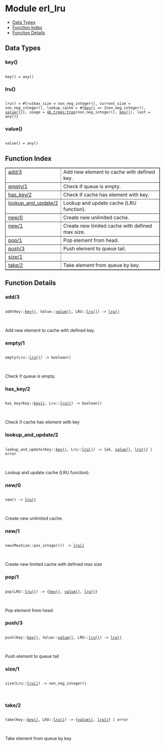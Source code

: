 

# Module erl_lru #
* [Data Types](#types)
* [Function Index](#index)
* [Function Details](#functions)

<a name="types"></a>

## Data Types ##




### <a name="type-key">key()</a> ###


<pre><code>
key() = any()
</code></pre>




### <a name="type-lru">lru()</a> ###


<pre><code>
lru() = #lru{max_size = non_neg_integer(), current_size = non_neg_integer(), lookup_cache = #{<a href="#type-key">key()</a> =&gt; {non_neg_integer(), <a href="#type-value">value()</a>}}, usage = <a href="gb_trees.md#type-tree">gb_trees:tree</a>(non_neg_integer(), <a href="#type-key">key()</a>), last = any()}
</code></pre>




### <a name="type-value">value()</a> ###


<pre><code>
value() = any()
</code></pre>

<a name="index"></a>

## Function Index ##


<table width="100%" border="1" cellspacing="0" cellpadding="2" summary="function index"><tr><td valign="top"><a href="#add-3">add/3</a></td><td>Add new element to cache with defined key.</td></tr><tr><td valign="top"><a href="#empty-1">empty/1</a></td><td>Check if queue is empty.</td></tr><tr><td valign="top"><a href="#has_key-2">has_key/2</a></td><td>Check if cache has element with key.</td></tr><tr><td valign="top"><a href="#lookup_and_update-2">lookup_and_update/2</a></td><td>Lookup and update cache (LRU function).</td></tr><tr><td valign="top"><a href="#new-0">new/0</a></td><td>Create new unlimited cache.</td></tr><tr><td valign="top"><a href="#new-1">new/1</a></td><td>Create new limited cache with defined max size.</td></tr><tr><td valign="top"><a href="#pop-1">pop/1</a></td><td>Pop element from head.</td></tr><tr><td valign="top"><a href="#push-3">push/3</a></td><td>Push element to queue tail.</td></tr><tr><td valign="top"><a href="#size-1">size/1</a></td><td></td></tr><tr><td valign="top"><a href="#take-2">take/2</a></td><td>Take element from queue by key.</td></tr></table>


<a name="functions"></a>

## Function Details ##

<a name="add-3"></a>

### add/3 ###

<pre><code>
add(Key::<a href="#type-key">key()</a>, Value::<a href="#type-value">value()</a>, LRU::<a href="#type-lru">lru()</a>) -&gt; <a href="#type-lru">lru()</a>
</code></pre>
<br />

Add new element to cache with defined key.

<a name="empty-1"></a>

### empty/1 ###

<pre><code>
empty(Lru::<a href="#type-lru">lru()</a>) -&gt; boolean()
</code></pre>
<br />

Check if queue is empty.

<a name="has_key-2"></a>

### has_key/2 ###

<pre><code>
has_key(Key::<a href="#type-key">key()</a>, Lru::<a href="#type-lru">lru()</a>) -&gt; boolean()
</code></pre>
<br />

Check if cache has element with key

<a name="lookup_and_update-2"></a>

### lookup_and_update/2 ###

<pre><code>
lookup_and_update(Key::<a href="#type-key">key()</a>, Lru::<a href="#type-lru">lru()</a>) -&gt; {ok, <a href="#type-value">value()</a>, <a href="#type-lru">lru()</a>} | error
</code></pre>
<br />

Lookup and update cache (LRU function).

<a name="new-0"></a>

### new/0 ###

<pre><code>
new() -&gt; <a href="#type-lru">lru()</a>
</code></pre>
<br />

Create new unlimited cache.

<a name="new-1"></a>

### new/1 ###

<pre><code>
new(MaxSize::pos_integer()) -&gt; <a href="#type-lru">lru()</a>
</code></pre>
<br />

Create new limited cache with defined max size

<a name="pop-1"></a>

### pop/1 ###

<pre><code>
pop(LRU::<a href="#type-lru">lru()</a>) -&gt; {<a href="#type-key">key()</a>, <a href="#type-value">value()</a>, <a href="#type-lru">lru()</a>}
</code></pre>
<br />

Pop element from head.

<a name="push-3"></a>

### push/3 ###

<pre><code>
push(Key::<a href="#type-key">key()</a>, Value::<a href="#type-value">value()</a>, LRU::<a href="#type-lru">lru()</a>) -&gt; <a href="#type-lru">lru()</a>
</code></pre>
<br />

Push element to queue tail

<a name="size-1"></a>

### size/1 ###

<pre><code>
size(Lru::<a href="#type-lru">lru()</a>) -&gt; non_neg_integer()
</code></pre>
<br />

<a name="take-2"></a>

### take/2 ###

<pre><code>
take(Key::<a href="#type-key">key()</a>, LRU::<a href="#type-lru">lru()</a>) -&gt; {<a href="#type-value">value()</a>, <a href="#type-lru">lru()</a>} | error
</code></pre>
<br />

Take element from queue by key

